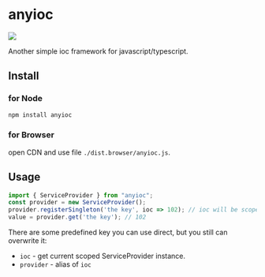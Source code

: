 # anyioc

[![](https://data.jsdelivr.com/v1/package/gh/Cologler/anyioc-typescript/badge)](https://www.jsdelivr.com/package/gh/Cologler/anyioc-typescript)

Another simple ioc framework for javascript/typescript.

## Install

### for Node

``` cmd
npm install anyioc
```

### for Browser

open CDN and use file `./dist.browser/anyioc.js`.

## Usage

``` typescript
import { ServiceProvider } from "anyioc";
const provider = new ServiceProvider();
provider.registerSingleton('the key', ioc => 102); // ioc will be scoped ServiceProvider
value = provider.get('the key'); // 102
```

There are some predefined key you can use direct, but you still can overwrite it:

* `ioc` - get current scoped ServiceProvider instance.
* `provider` - alias of `ioc`
